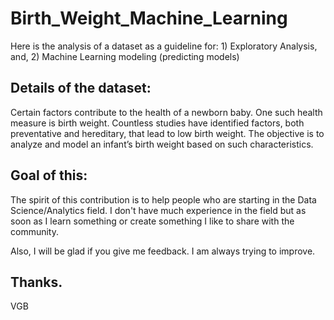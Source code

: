 # Birth_Weight_Machine_Learning
Here is the analysis of a dataset as a guideline for: 1) Exploratory Analysis, and, 2) Machine Learning modeling (predicting models)

## Details of the dataset:
Certain factors contribute to the health of a newborn baby. One such health measure is birth weight. Countless studies have identified factors, both preventative and hereditary, that lead to low birth weight. The objective is to analyze and model an infant’s birth weight based on such characteristics.


## Goal of this:
The spirit of this contribution is to help people who are starting in the Data Science/Analytics field.
I don't have much experience in the field but as soon as I learn something or create something I like to share with the community.

Also, I will be glad if you give me feedback. I am always trying to improve.

Thanks.
--
VGB
